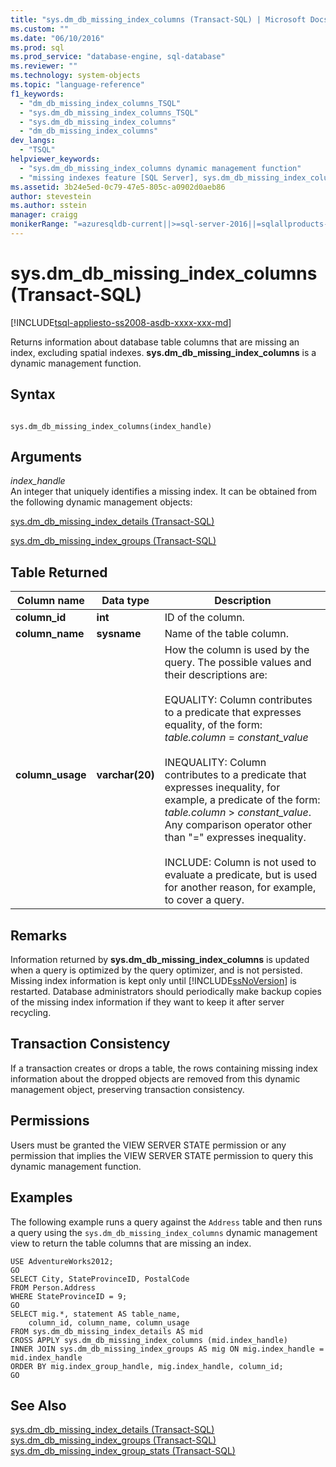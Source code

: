 ```yaml
---
title: "sys.dm_db_missing_index_columns (Transact-SQL) | Microsoft Docs"
ms.custom: ""
ms.date: "06/10/2016"
ms.prod: sql
ms.prod_service: "database-engine, sql-database"
ms.reviewer: ""
ms.technology: system-objects
ms.topic: "language-reference"
f1_keywords: 
  - "dm_db_missing_index_columns_TSQL"
  - "sys.dm_db_missing_index_columns_TSQL"
  - "sys.dm_db_missing_index_columns"
  - "dm_db_missing_index_columns"
dev_langs: 
  - "TSQL"
helpviewer_keywords: 
  - "sys.dm_db_missing_index_columns dynamic management function"
  - "missing indexes feature [SQL Server], sys.dm_db_missing_index_columns dynamic management function"
ms.assetid: 3b24e5ed-0c79-47e5-805c-a0902d0aeb86
author: stevestein
ms.author: sstein
manager: craigg
monikerRange: "=azuresqldb-current||>=sql-server-2016||=sqlallproducts-allversions||>=sql-server-linux-2017||=azuresqldb-mi-current"
---
```

# sys.dm_db_missing_index_columns (Transact-SQL)
[!INCLUDE[tsql-appliesto-ss2008-asdb-xxxx-xxx-md](../../includes/tsql-appliesto-ss2008-asdb-xxxx-xxx-md.md)]

  Returns information about database table columns that are missing an index, excluding spatial indexes. **sys.dm_db_missing_index_columns** is a dynamic management function.  

## Syntax  
  
```  
  
sys.dm_db_missing_index_columns(index_handle)  
```  
  
## Arguments  
 *index_handle*  
 An integer that uniquely identifies a missing index. It can be obtained from the following dynamic management objects:  
  
 [sys.dm_db_missing_index_details &#40;Transact-SQL&#41;](../../relational-databases/system-dynamic-management-views/sys-dm-db-missing-index-details-transact-sql.md)  
  
 [sys.dm_db_missing_index_groups &#40;Transact-SQL&#41;](../../relational-databases/system-dynamic-management-views/sys-dm-db-missing-index-groups-transact-sql.md)  
  
## Table Returned  
  
|Column name|Data type|Description|  
|-----------------|---------------|-----------------|  
|**column_id**|**int**|ID of the column.|  
|**column_name**|**sysname**|Name of the table column.|  
|**column_usage**|**varchar(20)**|How the column is used by the query. The possible values and their descriptions are:<br /><br /> EQUALITY: Column contributes to a predicate that expresses equality, of the form: <br />                        *table.column* = *constant_value*<br /><br /> INEQUALITY: Column contributes to a predicate that expresses inequality, for example, a predicate of the form: *table.column* > *constant_value*. Any comparison operator other than "=" expresses inequality.<br /><br /> INCLUDE: Column is not used to evaluate a predicate, but is used for another reason, for example, to cover a query.|  
  
## Remarks  
 Information returned by **sys.dm_db_missing_index_columns** is updated when a query is optimized by the query optimizer, and is not persisted. Missing index information is kept only until [!INCLUDE[ssNoVersion](../../includes/ssnoversion-md.md)] is restarted. Database administrators should periodically make backup copies of the missing index information if they want to keep it after server recycling.  
  
## Transaction Consistency  
 If a transaction creates or drops a table, the rows containing missing index information about the dropped objects are removed from this dynamic management object, preserving transaction consistency.  
  
## Permissions  
 Users must be granted the VIEW SERVER STATE permission or any permission that implies the VIEW SERVER STATE permission to query this dynamic management function.  
  
## Examples  
 The following example runs a query against the `Address` table and then runs a query using the `sys.dm_db_missing_index_columns` dynamic management view to return the table columns that are missing an index.  
  
```  
USE AdventureWorks2012;  
GO  
SELECT City, StateProvinceID, PostalCode  
FROM Person.Address  
WHERE StateProvinceID = 9;  
GO  
SELECT mig.*, statement AS table_name,  
    column_id, column_name, column_usage  
FROM sys.dm_db_missing_index_details AS mid  
CROSS APPLY sys.dm_db_missing_index_columns (mid.index_handle)  
INNER JOIN sys.dm_db_missing_index_groups AS mig ON mig.index_handle = mid.index_handle  
ORDER BY mig.index_group_handle, mig.index_handle, column_id;  
GO  
```  
  
## See Also  
 [sys.dm_db_missing_index_details &#40;Transact-SQL&#41;](../../relational-databases/system-dynamic-management-views/sys-dm-db-missing-index-details-transact-sql.md)   
 [sys.dm_db_missing_index_groups &#40;Transact-SQL&#41;](../../relational-databases/system-dynamic-management-views/sys-dm-db-missing-index-groups-transact-sql.md)   
 [sys.dm_db_missing_index_group_stats &#40;Transact-SQL&#41;](../../relational-databases/system-dynamic-management-views/sys-dm-db-missing-index-group-stats-transact-sql.md)  
  
  
